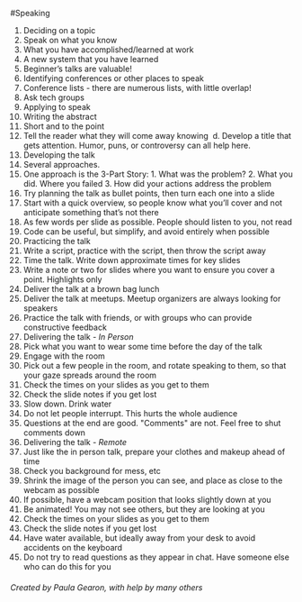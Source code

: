 #Speaking
1. Deciding on a topic
  1. Speak on what you know
  2. What you have accomplished/learned at work
  3. A new system that you have learned
  4. Beginner’s talks are valuable!
2. Identifying conferences or other places to speak
  1. Conference lists - there are numerous lists, with little overlap!
  2. Ask tech groups
3. Applying to speak
  1. Writing the abstract
  2. Short and to the point
  3. Tell the reader what they will come away knowing 	d. Develop a title that gets attention. Humor, puns, or controversy can all help here.
4. Developing the talk
  1. Several approaches.
  2. One approach is the 3-Part Story:
    1. What was the problem?
    2. What you did. Where you failed
    3. How did your actions address the problem
  3. Try planning the talk as bullet points, then turn each one into a slide
  4. Start with a quick overview, so people know what you’ll cover and not anticipate something that’s not there
  5. As few words per slide as possible. People should listen to you, not read
  6. Code can be useful, but simplify, and avoid entirely when possible
5. Practicing the talk
  1. Write a script, practice with the script, then throw the script away
  2. Time the talk. Write down approximate times for key slides
  3. Write a note or two for slides where you want to ensure you cover a point. Highlights only
  4. Deliver the talk at a brown bag lunch
  5. Deliver the talk at meetups. Meetup organizers are always looking for speakers
  6. Practice the talk with friends, or with groups who can provide constructive feedback
6. Delivering the talk - _In Person_
  1. Pick what you want to wear some time before the day of the talk
  2. Engage with the room
  3. Pick out a few people in the room, and rotate speaking to them, so that your gaze spreads around the room
  4. Check the times on your slides as you get to them
  5. Check the slide notes if you get lost
  6. Slow down. Drink water
  7. Do not let people interrupt. This hurts the whole audience
  8. Questions at the end are good. "Comments" are not. Feel free to shut comments down
7. Delivering the talk - _Remote_
  1. Just like the in person talk, prepare your clothes and makeup ahead of time
  2. Check you background for mess, etc
  3. Shrink the image of the person you can see, and place as close to the webcam as possible
  4. If possible, have a webcam position that looks slightly down at you
  5. Be animated! You may not see others, but they are looking at you
  6. Check the times on your slides as you get to them
  7. Check the slide notes if you get lost
  8. Have water available, but ideally away from your desk to avoid accidents on the keyboard
  9. Do not try to read questions as they appear in chat. Have someone else who can do this for you
  
  ###### Created by Paula Gearon, with help by many others
